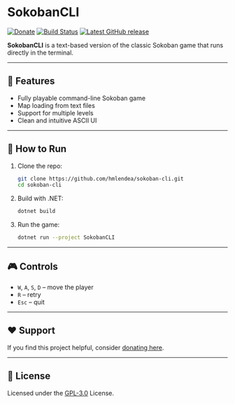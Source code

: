# SokobanCLI

[![Donate](https://img.shields.io/badge/-%E2%99%A5%20Donate-%23ff69b4)](https://hmlendea.go.ro/fund.html) [![Build Status](https://github.com/hmlendea/sokoban-cli/actions/workflows/dotnet.yml/badge.svg)](https://github.com/hmlendea/sokoban-cli/actions/workflows/dotnet.yml) [![Latest GitHub release](https://img.shields.io/github/v/release/hmlendea/sokoban-cli)](https://github.com/hmlendea/sokoban-cli/releases/latest)

**SokobanCLI** is a text-based version of the classic Sokoban game that runs directly in the terminal.

---

## 🔧 Features

- Fully playable command-line Sokoban game
- Map loading from text files
- Support for multiple levels
- Clean and intuitive ASCII UI

---

## 🚀 How to Run

1. Clone the repo:
   ```bash
   git clone https://github.com/hmlendea/sokoban-cli.git
   cd sokoban-cli
   ```

2. Build with .NET:
   ```bash
   dotnet build
   ```

3. Run the game:
   ```bash
   dotnet run --project SokobanCLI
   ```

---

## 🎮 Controls

- `W`, `A`, `S`, `D` – move the player
- `R` – retry
- `Esc` – quit

---

## ❤️ Support

If you find this project helpful, consider [donating here](https://hmlendea.go.ro/fund.html).

---

## 📄 License

Licensed under the [GPL-3.0](./LICENSE) License.
